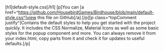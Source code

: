 [h1]default-style.css[/h1]
[p]You can [a href=^https://github.com/HousebirdGames/Birdhouse/blob/main/default-style.css^]view this file on GitHub[/a].[/p][p class=^topComment justify^]Contains the default styles to help you get started with the project quickly. It includes the CSS Normalize, Material Icons as well as some basic styles for the popup component and more. You can always remove it from your index.html, copy parts from it and check it for updates to useful defaults.[/p]